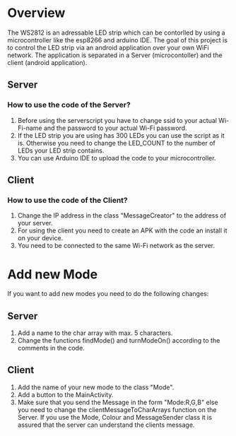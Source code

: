 # Overview
The WS2812 is an adressable LED strip which can be contorlled by using a microcontroller like the esp8266 and arduino IDE. The goal of this project is to control the LED strip via an android application over your own WiFi network. The application is separated in a Server (microcontoller) and the client (android application).

## Server
### How to use the code of the Server?
1. Before using the serverscript you have to change ssid to your actual Wi-Fi-name and the password to your actual Wi-Fi password.
2. If the LED strip you are using has 300 LEDs you can use the script as it is. Otherwise you need to change the LED_COUNT to the number of LEDs your LED strip contains.
3. You can use Arduino IDE to upload the code to your microcontroller.

## Client
### How to use the code of the Client?
1. Change the IP address in the class "MessageCreator" to the address of your server.
2. For using the client you need to create an APK with the code an install it on your device.
3. You need to be connected to the same Wi-Fi network as the server.

# Add new Mode
If you want to add new modes you need to do the following changes:

## Server
1. Add a name to the char array with max. 5 characters.
2. Change the functions findMode() and turnModeOn() according to the comments in the code.

## Client
1. Add the name of your new mode to the class "Mode".
2. Add a button to the MainActivity.
3. Make sure that you send the Message in the form "Mode:R,G,B" else you need to change the clientMessageToCharArrays function on the Server. If you use the Mode, Colour and MessageSender class it is assured that the server can understand the clients message.
